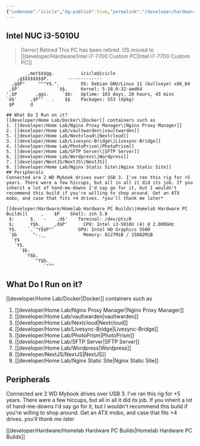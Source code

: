 ```yaml
---
{"codename":"icicle","dg-publish":true,"permalink":"/developer/hardware/intel-nuc-i3-5010-u/","dgPassFrontmatter":true}
---
```


## Intel NUC i3-5010U

> [!error] Retired
> This PC has been retired. OS moved to [[developer/Hardware/Intel i7-7700 Custom PC\|Intel i7-7700 Custom PC]]

```shell
       _,met$$$gg.          icicle@icicle 
    ,g$$$$$$$$P.       ------------- 
  ,g$P"     """Y$.".        OS: Debian GNU/Linux 11 (bullseye) x86_64 
 ,$P'              `$$.     Kernel: 5.10.0-32-amd64 
',$P       ,ggs.     `$b:   Uptime: 103 days, 20 hours, 43 mins 
`d$'     ,$P"'   .    $$    Packages: 553 (dpkg) 
 $P      d

## What Do I Run on it?
[[developer/Home Lab/Docker\|Docker]] containers such as
1. [[developer/Home Lab/Nginx Proxy Manager\|Nginx Proxy Manager]]
2. [[developer/Home Lab/vaultwarden\|vaultwarden]]
5. [[developer/Home Lab/Nextcloud\|Nextcloud]]
3. [[developer/Home Lab/Livesync-Bridge\|Livesync-Bridge]]
4. [[developer/Home Lab/PhotoPrism\|PhotoPrism]]
5. [[developer/Home Lab/SFTP Server\|SFTP Server]]
6. [[developer/Home Lab/Wordpress\|Wordpress]]
7. [[developer/NextJS/NextJS\|NextJS]]
8. [[developer/Home Lab/Nginx Static Site\|Nginx Static Site]]
## Peripherals
Connected are 2 WD Mybook drives over USB 3. I've ran this rig for +5 years. There were a few hiccups, but all in all it did its job. If you inherit a lot of hand-me-downs I'd say go for it, but I wouldn't recommend this build if you're willing to shop around. Get an ATX mobo, and case that fits +4 drives. *you'll thank me later*

[[developer/Hardware/Homelab Hardware PC Builds\|Homelab Hardware PC Builds]]     ,    $P    Shell: zsh 5.8 
 $:      $.   -    ,d$'    Terminal: /dev/pts/0 
 $;      Y$b._   _,d$P'      CPU: Intel i3-5010U (4) @ 2.000GHz 
 Y$.    `.`"Y$$P"'         GPU: Intel HD Graphics 5500 
 `$b      "-.__              Memory: 8127MiB / 15882MiB 
  `Y$
   `Y$.                                              
     `$b.                                            
       `Y$b.
          `"Y$b._
              `"""
```

## What Do I Run on it?
[[developer/Home Lab/Docker|Docker]] containers such as
1. [[developer/Home Lab/Nginx Proxy Manager|Nginx Proxy Manager]]
2. [[developer/Home Lab/vaultwarden|vaultwarden]]
5. [[developer/Home Lab/Nextcloud|Nextcloud]]
3. [[developer/Home Lab/Livesync-Bridge|Livesync-Bridge]]
4. [[developer/Home Lab/PhotoPrism|PhotoPrism]]
5. [[developer/Home Lab/SFTP Server|SFTP Server]]
6. [[developer/Home Lab/Wordpress|Wordpress]]
7. [[developer/NextJS/NextJS|NextJS]]
8. [[developer/Home Lab/Nginx Static Site|Nginx Static Site]]
## Peripherals
Connected are 2 WD Mybook drives over USB 3. I've ran this rig for +5 years. There were a few hiccups, but all in all it did its job. If you inherit a lot of hand-me-downs I'd say go for it, but I wouldn't recommend this build if you're willing to shop around. Get an ATX mobo, and case that fits +4 drives. *you'll thank me later*

[[developer/Hardware/Homelab Hardware PC Builds|Homelab Hardware PC Builds]]